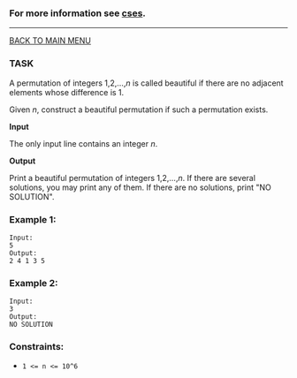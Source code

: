 ### For more information see [cses](https://cses.fi/problemset/task/1070).
__________________________

[BACK TO MAIN MENU](../README.md)

### TASK

A permutation of integers 1,2,…,*n* is called beautiful if there are no adjacent elements 
whose difference is 1.

Given *n*, construct a beautiful permutation if such a permutation exists.

**Input**

The only input line contains an integer *n*.

**Output**

Print a beautiful permutation of integers 1,2,…,*n*. If there are several solutions, 
you may print any of them. If there are no solutions, print "NO SOLUTION".

### Example 1:
```
Input:
5
Output:
2 4 1 3 5
```

### Example 2:
```
Input:
3
Output:
NO SOLUTION
```

### Constraints:

* `1 <= n <= 10^6`